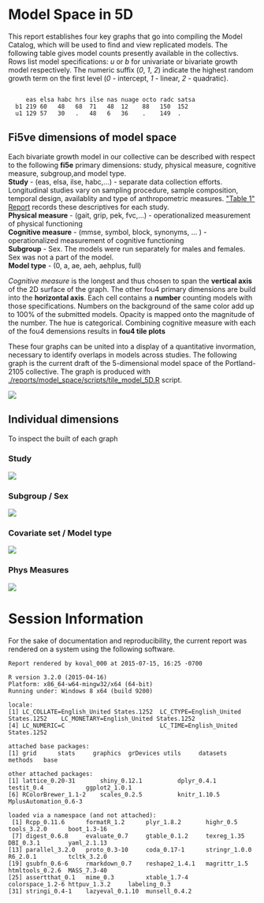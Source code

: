# Model Space in 5D



<!--  Set the working directory to the repository's base directory; this assumes the report is nested inside of two directories.-->


<!-- Set the report-wide options, and point to the external code file. -->


<!-- Load the sources.  Suppress the output when loading sources. --> 


<!-- Load 'sourced' R files.  Suppress the output when loading packages. --> 


<!-- Load any Global functions and variables declared in the R file.  Suppress the output. --> 


<!-- Declare any global functions specific to a Rmd output.  Suppress the output. --> 


<!-- Load the datasets.   -->


<!-- Tweak the datasets.   -->


<!-- Frequency counts   -->


This report establishes four key graphs that go into compiling the Model Catalog, which will be used to find and view replicated models. The following table gives model counts presently available in the collectivs. Rows list model specifications: *u* or *b* for univariate or bivariate growth model respectively. The numeric suffix (*0*, *1*, *2*) indicate the highest random growth term on the first level (*0* - intercept, *1* - linear, *2* - quadratic).



```
    
     eas elsa habc hrs ilse nas nuage octo radc satsa
  b1 219 60   48   68  71   48  12    88   150  152  
  u1 129 57   30   .   48   6   36    .    149  .    
```


## Fi5ve dimensions of model space

Each bivariate growth model in our collective can be described with respect to the following **fi5e** primary dimensions: study, physical measure, cognitive measure, subgroup,and model type.     
**Study** - (eas, elsa, ilse, habc,...) - separate data collection efforts. Longitudinal studies vary on sampling procedure, sample composition, temporal design, availablity and type of anthropometric measures. ["Table 1" Report](./reports/table_1/table_1.md) records these descriptives for each study.   
**Physical measure** - (gait, grip, pek, fvc,...)  - operationalized measurement of physical functioning   
**Cognitive measure** - (mmse, symbol, block, synonyms, ...  )  - operationalized measurement of cognitive functioning    
**Subgroup** - Sex. The models were run separately for males and females. Sex was not a part of the model.   
**Model type** - (0, a, ae, aeh, aehplus, full)   

*Cognitive measure* is the longest and thus chosen to span the **vertical axis** of the 2D surface of the graph. The other fou4 primary dimensions are build into the **horizontal axis**. Each cell contains a  **number** counting models with those  specifications. Numbers on the background of the same color add up to 100% of the submitted models. Opacity is mapped onto the magnitude of the number. The hue is categorical. Combining cognitive measure with each of the fou4 demensions results in **fou4 tile plots**

These four graphs  can be united into a display of a quantitative invormation, necessary to identify overlaps in models across studies. The following graph is the current draft of the 5-dimensional model space of the Portland-2105 collective. The graph is produced with  [./reports/model_space/scripts/tile_model_5D.R](https://github.com/IALSA/IALSA-2015-Portland/blob/master/reports/model_space/scripts/tile_model_5D.R) script. 

![](figure_modelSpace5D/dashboard_tile_graph-1.png) 


## Individual dimensions
To inspect the built of each graph

### Study

![](figure_modelSpace5D/1_graph_study_name-1.png) 


### Subgroup / Sex

![](figure_modelSpace5D/3_graph_subgroup-1.png) 

### Covariate set / Model type
![](figure_modelSpace5D/2_graph_model_type-1.png) 


### Phys Measures

![](figure_modelSpace5D/0_graph_phys_measure-1.png) 



# Session Information
For the sake of documentation and reproducibility, the current report was rendered on a system using the following software.


```
Report rendered by koval_000 at 2015-07-15, 16:25 -0700
```

```
R version 3.2.0 (2015-04-16)
Platform: x86_64-w64-mingw32/x64 (64-bit)
Running under: Windows 8 x64 (build 9200)

locale:
[1] LC_COLLATE=English_United States.1252  LC_CTYPE=English_United States.1252    LC_MONETARY=English_United States.1252
[4] LC_NUMERIC=C                           LC_TIME=English_United States.1252    

attached base packages:
[1] grid      stats     graphics  grDevices utils     datasets  methods   base     

other attached packages:
[1] lattice_0.20-31       shiny_0.12.1          dplyr_0.4.1           testit_0.4            ggplot2_1.0.1        
[6] RColorBrewer_1.1-2    scales_0.2.5          knitr_1.10.5          MplusAutomation_0.6-3

loaded via a namespace (and not attached):
 [1] Rcpp_0.11.6      formatR_1.2      plyr_1.8.2       highr_0.5        tools_3.2.0      boot_1.3-16     
 [7] digest_0.6.8     evaluate_0.7     gtable_0.1.2     texreg_1.35      DBI_0.3.1        yaml_2.1.13     
[13] parallel_3.2.0   proto_0.3-10     coda_0.17-1      stringr_1.0.0    R6_2.0.1         tcltk_3.2.0     
[19] gsubfn_0.6-6     rmarkdown_0.7    reshape2_1.4.1   magrittr_1.5     htmltools_0.2.6  MASS_7.3-40     
[25] assertthat_0.1   mime_0.3         xtable_1.7-4     colorspace_1.2-6 httpuv_1.3.2     labeling_0.3    
[31] stringi_0.4-1    lazyeval_0.1.10  munsell_0.4.2   
```
